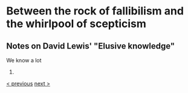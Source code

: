 
# Between the rock of fallibilism and the whirlpool of scepticism

##  Notes on David Lewis' "Elusive knowledge"

We know a lot

1. 


[< previous](02_definition.md)  [next >](04_rules-for-not-ignoring.md)


